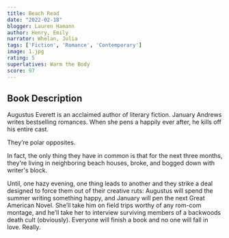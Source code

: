```yaml
---
title: Beach Read
date: "2022-02-18"
blogger: Lauren Hamann
author: Henry, Emily
narrator: Whelan, Julia
tags: ['Fiction', 'Romance', 'Contemporary']
image: 1.jpg
rating: 5
superlatives: Warm the Body
score: 97
---
```



## Book Description

Augustus Everett is an acclaimed author of literary fiction. January Andrews writes bestselling romances. When she pens a happily ever after, he kills off his entire cast.

They’re polar opposites.

In fact, the only thing they have in common is that for the next three months, they're living in neighboring beach houses, broke, and bogged down with writer's block.

Until, one hazy evening, one thing leads to another and they strike a deal designed to force them out of their creative ruts: Augustus will spend the summer writing something happy, and January will pen the next Great American Novel. She’ll take him on field trips worthy of any rom-com montage, and he’ll take her to interview surviving members of a backwoods death cult (obviously). Everyone will finish a book and no one will fall in love. Really.